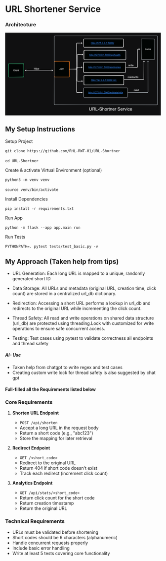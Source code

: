 # URL Shortener Service

### Architecture
![URL Shortener Demo](/architecture.png)

## My Setup Instructions
Setup Project
```
git clone https://github.com/RHL-RWT-01/URL-Shortner

cd URL-Shortner
```

Create & activate Virtual Environment (optional)
```
python3 -m venv venv

source venv/bin/activate 

```

Install Dependencies
```
pip install -r requirements.txt
```

Run App
```
python -m flask --app app.main run
```

Run Tests
```
PYTHONPATH=. pytest tests/test_basic.py -v
```


## My Approach (Taken help from tips)

- URL Generation: Each long URL is mapped to a unique, randomly generated short ID

- Data Storage: All URLs and metadata (original URL, creation time, click count) are stored in a centralized url_db dictionary.

- Redirection: Accessing a short URL performs a lookup in url_db and redirects to the original URL while incrementing the click count.

- Thread Safety: All read and write operations on shared data structure (url_db) are protected using threading.Lock with customized for write operations to ensure safe concurrent access.

- Testing: Test cases using pytest to validate correctness all endpoints and thread safety

##### AI- Use
- Taken help from chatgpt to write regex and test cases
- Creating custom write lock for thread safety is also suggested by chat gpt


#### Full-filled all the Requirements listed below
### Core Requirements

1. **Shorten URL Endpoint**
   - `POST /api/shorten`
   - Accept a long URL in the request body
   - Return a short code (e.g., "abc123")
   - Store the mapping for later retrieval

2. **Redirect Endpoint**
   - `GET /<short_code>`
   - Redirect to the original URL
   - Return 404 if short code doesn't exist
   - Track each redirect (increment click count)

3. **Analytics Endpoint**
   - `GET /api/stats/<short_code>`
   - Return click count for the short code
   - Return creation timestamp
   - Return the original URL

### Technical Requirements

- URLs must be validated before shortening
- Short codes should be 6 characters (alphanumeric)
- Handle concurrent requests properly
- Include basic error handling
- Write at least 5 tests covering core functionality


